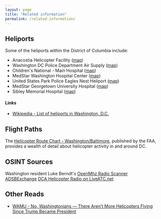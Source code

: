 ```yaml
---
layout: page
title: "Related information"
permalink: /related-information/
---
```



## Heliports 

Some of the heliports within the District of Columbia include: 

* Anacostia Helicopter Facility ([map](https://goo.gl/maps/qTw6Qk1CY992))
* Washington DC Police Department Air Supply ([map](https://goo.gl/maps/yMAmPoh54zs))
* Children's National - Main Hospital ([map](https://goo.gl/maps/K895Z35sWAm))
* MedStar Washington Hospital Center ([map](https://goo.gl/maps/GB2b2LcSPxp))
* United States Park Police Eagles Nest Heliport ([map](https://goo.gl/maps/S88Caxh5zDu))
* MedStar Georgetown University Hospital ([map](https://www.google.com/maps/place/38%C2%B054'37.8%22N+77%C2%B004'39.5%22W/@38.9105664,-77.0775769,309m/data=!3m1!1e3!4m5!3m4!1s0x0:0x0!8m2!3d38.910495!4d-77.077644?hl=en))
* Sibley Memorial Hospital ([map](https://goo.gl/maps/ctrW3GEqBdk))

#### Links 

* [Wikipedia - List of heliports in Washington, D.C.](https://en.wikipedia.org/wiki/List_of_heliports_in_Washington,_D.C.)


## Flight Paths 

The [Helicopter Route Chart - Washington/Baltimore](https://aeronav.faa.gov/content/aeronav/heli_files/PDFs/Balt-Wash_Heli_14_P.pdf), published by the FAA, provides a wealth of detail about helicopter activity in and around DC.  

## OSINT Sources
Washington resident Luke Berndt's [OpenMhz Radio Scanner](https://openmhz.com/system/dcfd)
[ADSBExchange](http://globe.adsbexchange.com)
[DCA Helicopter Radio on LiveATC.net](https://www.liveatc.net/hlisten.php?mount=kdca1_twr_heli&icao=kdca)

## Other Reads

* [WAMU - No, Washingtonians — There Aren’t More Helicopters Flying Since Trump Became President](https://wamu.org/story/17/08/29/no-washingtonians-arent-helicopters-flying-since-trump-became-president/)
